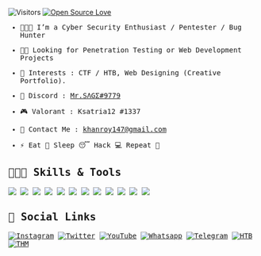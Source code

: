 ![Visitors](https://visitor-badge.laobi.icu/badge?page_id=satriarizka.satriarizka)
[![Open Source Love](https://badges.frapsoft.com/os/v1/open-source.svg?v=102)](https://github.com/satriarizka?tab=repositories)

<samp>
  
- 👨🏽‍💻 I’m a Cyber Security Enthusiast / Pentester / Bug Hunter

- 🤝🏽 Looking for Penetration Testing or Web Development Projects

- 🎲 Interests : CTF / HTB, Web Designing (Creative Portfolio).

- 👾 Discord : <a href="https://discordapp.com/users/540789640177647627">Mr.SΛGΣ#9779</a>
  
- 🎮 Valorant : Ksatria12 #1337

- 📧 Contact Me : <a href="khanroy147@gmail.com">khanroy147@gmail.com</a>

- ⚡ Eat 🍔 Sleep 😴 Hack 💻 Repeat 🔁
  
<!-- <h3 align="left">Github Stats </h3>
<p>&nbsp;<img align="center" src="https://github-readme-stats.vercel.app/api?username=satriarizka&show_icons=true&locale=en" alt="Ayyappan" /></p> -->

## 👨🏽‍💻 Skills & Tools

![](https://img.shields.io/badge/OS-Linux-informational?style=flat&logo=linux&logoColor=white&color=99e836)
![](https://img.shields.io/badge/OS-Win10-informational?style=flat&logo=windows&logoColor=white&color=99e836)
![](https://img.shields.io/badge/Editor-Sublime-informational?style=flat&logo=sublime-text&logoColor=white&color=99e836)
![](https://img.shields.io/badge/Editor-VS_Code-informational?style=flat&logo=visual-studio-code&logoColor=white&color=99e836)
![](https://img.shields.io/badge/Code-Python-informational?style=flat&logo=python&logoColor=white&color=99e836)
![](https://img.shields.io/badge/Shell-PowerShell-informational?style=flat&logo=powershell&logoColor=white&color=99e836)
![](https://img.shields.io/badge/Virtualization-VMware-informational?style=flat&logo=vmware&logoColor=white&color=99e836)
![](https://img.shields.io/badge/Tools-Nmap-informational?style=flat&logo=windowsterminal&logoColor=white&color=99e836)
![](https://img.shields.io/badge/Tools-Wireshark-informational?style=flat&logo=windowsterminal&logoColor=white&color=99e836)
![](https://img.shields.io/badge/Tools-Sqlmap-informational?style=flat&logo=windowsterminal&logoColor=white&color=99e836)
![](https://img.shields.io/badge/Tools-Metasploit-informational?style=flat&logo=windowsterminal&logoColor=white&color=99e836)
![](https://img.shields.io/badge/Tools-BurpSuite-informational?style=flat&logo=windowsterminal&logoColor=white&color=99e836)

## 💬 Social Links

[![Instagram](https://img.shields.io/badge/-Instagram-000000?style=flat&logo=Instagram&logoColor=bc2a8d)](https://instagram.com/1212k4_)
[![Twitter](https://img.shields.io/badge/-Twitter-000000?style=flat&logo=Twitter&logoColor=00acee)](https://twitter.com/xksatriax)
[![YouTube](https://img.shields.io/badge/-YouTube-000000?style=flat&logo=YouTube&logoColor=FC2503)](https://youtube.com/)
[![Whatsapp](https://img.shields.io/badge/-Whatsapp-000000?style=flat&logo=Whatsapp&logoColor=25D366)](https://wa.me/)
[![Telegram](https://img.shields.io/badge/-Telegram-000000?style=flat&logo=Telegram&logoColor=0088cc)](https://t.me/rizkasatria)
[![HTB](https://img.shields.io/badge/-HackTheBox-000000?style=flat&logo=codesandbox&logoColor=9FEF00)](https://hackthebox.eu/)
[![THM](https://img.shields.io/badge/-TryHackMe-000000?style=flat&logo=icloud&logoColor=gray)](https://tryhackme.com/p/satria.rizka)
<!--[![Github](https://img.shields.io/badge/-Github-000000?style=flat&logo=Github&logoColor=ffffff)](https://github.com/thehackingsage)-->
</samp>

<!--
**satriarizka/satriarizka** is a ✨ _special_ ✨ repository because its `README.md` (this file) appears on your GitHub profile.

Here are some ideas to get you started:

- 🔭 I’m currently working on ...
- 🌱 I’m currently learning ...
- 👯 I’m looking to collaborate on ...
- 🤔 I’m looking for help with ...
- 💬 Ask me about ...
- 📫 How to reach me: ...
- 😄 Pronouns: ...
- ⚡ Fun fact: ...
-->
